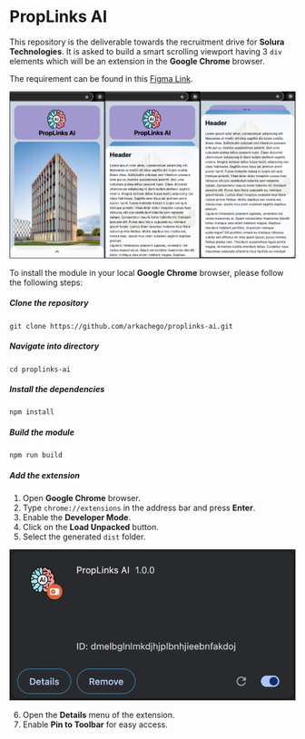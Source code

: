 # PropLinks AI

This repository is the deliverable towards the recruitment drive for **Solura Technologies**. It is asked to build a smart scrolling viewport having 3 `div` elements which will be an extension in the **Google Chrome** browser.

The requirement can be found in this [Figma Link](https://www.figma.com/design/idSgBbOIHzYwz49TQT4QF7/Interview-Excercise).

![Alt text](docs/feature.jpg)

To install the module in your local **Google Chrome** browser, please follow the following steps:

##### Clone the repository

```
git clone https://github.com/arkachego/proplinks-ai.git
```

##### Navigate into directory

```
cd proplinks-ai
```

##### Install the dependencies

```
npm install
```

##### Build the module

```
npm run build
```

##### Add the extension

1. Open **Google Chrome** browser.
2. Type `chrome://extensions` in the address bar and press **Enter**.
3. Enable the **Developer Mode**.
4. Click on the **Load Unpacked** button.
5. Select the generated `dist` folder.

![Alt text](docs/extension.png)

6. Open the **Details** menu of the extension.
7. Enable **Pin to Toolbar** for easy access.
